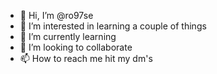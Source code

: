 - 👋 Hi, I’m @ro97se
- 👀 I’m interested in learning a couple of things
- 🌱 I’m currently learning 
- 💞️ I’m looking to collaborate 
- 📫 How to reach me hit my dm's

<!---
ro97se/ro97se is a ✨ special ✨ repository because its `README.md` (this file) appears on your GitHub profile.
You can click the Preview link to take a look at your changes.
--->
